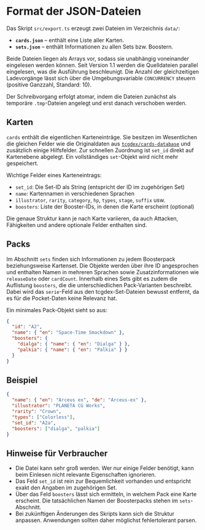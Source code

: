 
# Format der JSON-Dateien

Das Skript `src/export.ts` erzeugt zwei Dateien im Verzeichnis `data/`:

- **`cards.json`** – enthält eine Liste aller Karten.
- **`sets.json`** – enthält Informationen zu allen Sets bzw. Boostern.

Beide Dateien liegen als Arrays vor, sodass sie unabhängig voneinander eingelesen werden können. Seit Version 1.1 werden die Quelldateien parallel eingelesen, was die Ausführung beschleunigt. Die Anzahl der gleichzeitigen Ladevorgänge lässt sich über die Umgebungsvariable `CONCURRENCY` steuern (positive Ganzzahl, Standard: 10).

Der Schreibvorgang erfolgt atomar, indem die Dateien zunächst als temporäre `.tmp`-Dateien angelegt und erst danach verschoben werden.

## Karten

`cards` enthält die eigentlichen Karteneinträge. Sie besitzen im Wesentlichen die gleichen Felder wie die Originaldaten aus [`tcgdex/cards-database`](https://github.com/tcgdex/cards-database) und zusätzlich einige Hilfsfelder. Zur schnellen Zuordnung ist `set_id` direkt auf Kartenebene abgelegt. Ein vollständiges `set`-Objekt wird nicht mehr gespeichert.

Wichtige Felder eines Karteneintrags:

- `set_id`: Die Set-ID als String (entspricht der ID im zugehörigen Set)
- `name`: Kartennamen in verschiedenen Sprachen
- `illustrator`, `rarity`, `category`, `hp`, `types`, `stage`, `suffix` usw.
- `boosters`: Liste der Booster-IDs, in denen die Karte erscheint (optional)

Die genaue Struktur kann je nach Karte variieren, da auch Attacken, Fähigkeiten und andere optionale Felder enthalten sind.

## Packs

Im Abschnitt `sets` finden sich Informationen zu jedem Boosterpack beziehungsweise Kartenset. Die Objekte werden über ihre ID angesprochen und enthalten Namen in mehreren Sprachen sowie Zusatzinformationen wie `releaseDate` oder `cardCount`. Innerhalb eines Sets gibt es zudem die Auflistung `boosters`, die die unterschiedlichen Pack-Varianten beschreibt.
Dabei wird das `serie`-Feld aus den tcgdex-Set-Dateien bewusst entfernt, da es für die Pocket-Daten keine Relevanz hat.

Ein minimales Pack-Objekt sieht so aus:

```json
{
  "id": "A2",
  "name": { "en": "Space-Time Smackdown" },
  "boosters": {
    "dialga": { "name": { "en": "Dialga" } },
    "palkia": { "name": { "en": "Palkia" } }
  }
}
```

## Beispiel
```json
{
  "name": { "en": "Arceus ex", "de": "Arceus-ex" },
  "illustrator": "PLANETA CG Works",
  "rarity": "Crown",
  "types": ["Colorless"],
  "set_id": "A2a",
  "boosters": ["dialga", "palkia"]
}
```

## Hinweise für Verbraucher

- Die Datei kann sehr groß werden. Wer nur einige Felder benötigt, kann beim Einlesen nicht relevante Eigenschaften ignorieren.
- Das Feld `set_id` ist rein zur Bequemlichkeit vorhanden und entspricht exakt den Angaben im zugehörigen Set.
- Über das Feld `boosters` lässt sich ermitteln, in welchem Pack eine Karte erscheint. Die tatsächlichen Namen der Boosterpacks stehen im `sets`-Abschnitt.
- Bei zukünftigen Änderungen des Skripts kann sich die Struktur anpassen. Anwendungen sollten daher möglichst fehlertolerant parsen.
